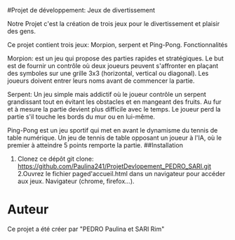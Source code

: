 #Projet de développement: Jeux de divertissement

Notre Projet c'est la création de trois jeux pour le divertissement et plaisir des gens.

Ce projet contient trois jeux: Morpion, serpent et Ping-Pong.
Fonctionnalités

   Morpion: est un jeu qui propose des parties rapides et stratégiques.
  Le but est de fournir un contrôle où deux joueurs peuvent s'affronter en plaçant des symboles sur une grille 3x3 
  (horizontal, vertical ou diagonal). Les joueurs doivent entrer leurs noms avant de commencer la partie.

Serpent: Un jeu simple mais addictif où le joueur contrôle un serpent grandissant tout en évitant les obstacles 
et en mangeant des fruits. Au fur et à mesure la partie devient plus difficile avec le temps. 
Le joueur perd la partie s'il touche les bords du mur ou en lui-même.

Ping-Pong est un jeu sportif qui met en avant le dynamisme du tennis de table numérique.
Un jeu de tennis de table opposant un joueur à l'IA, où le premier à atteindre 5 points remporte la partie.
##Installation

1. Clonez ce dépôt
    git clone: https://github.com/Paulina241/ProjetDevlopement_PEDRO_SARI.git
 2.Ouvrez le fichier paged'accueil.html dans un navigateur pour accéder aux jeux.
   Navigateur (chrome, firefox...).

  # Auteur
Ce projet a été créer par "PEDRO Paulina et SARI Rim"
